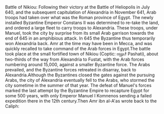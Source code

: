 Battle of Nikiou: Following their victory at the Battle of Heliopolis in July 640, and the subsequent capitulation of Alexandria in November 641, Arab troops had taken over what was the Roman province of Egypt. The newly installed Byzantine Emperor Constans II was determined to re-take the land, and ordered a large fleet to carry troops to Alexandria. These troops, under Manuel, took the city by surprise from its small Arab garrison towards the end of 645 in an amphibious attack. In 645 the Byzantine thus temporarily won Alexandria back. Amr at the time may have been in Mecca, and was quickly recalled to take command of the Arab forces in Egypt.The battle took place at the small fortified town of Nikiou (Coptic: ⲡϣⲁϯ Pashati), about two-thirds of the way from Alexandria to Fustat, with the Arab forces numbering around 15,000, against a smaller Byzantine force. The Arabs prevailed, and the Byzantine forces retreated in disarray, back to Alexandria.Although the Byzantines closed the gates against the pursuing Arabs, the city of Alexandria eventually fell to the Arabs, who stormed the city sometime in the summer of that year. The defeat of Manuel's forces marked the last attempt by the Byzantine Empire to recapture Egypt for some 500 years, with only Emperor Manuel I Komnenos sending a failed expedition there in the 12th century.Then Amr ibn al-A'as wrote back to the Caliph:
